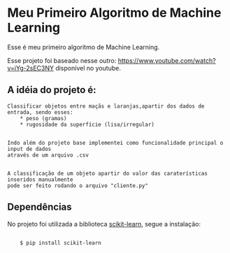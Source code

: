 # Meu Primeiro Algoritmo de Machine Learning

Esse é meu primeiro algoritmo de Machine Learning.
&nbsp;

Esse projeto foi baseado nesse outro: <https://www.youtube.com/watch?v=iYg-2sEC3NY> disponível no youtube.

## A idéia do projeto é:

    Classificar objetos entre maçãs e laranjas,apartir dos dados de entrada, sendo esses:
        * peso (gramas)
        * rugosidade da superfície (lisa/irregular)


    Indo além do projeto base implementei como funcionalidade principal o input de dados 
    através de um arquivo .csv


    A classificação de um objeto apartir do valor das caraterísticas inseridos manualmente 
    pode ser feito rodando o arquivo "cliente.py"

## Dependências

No projeto foi utilizada a biblioteca [scikit-learn](https://scikit-learn.org/stable/), segue a instalação:

~~~bash

    $ pip install scikit-learn

~~~
